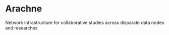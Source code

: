 # Arachne
Network infrastructure for collaborative studies across disparate data nodes and researches
